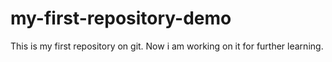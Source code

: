 # my-first-repository-demo
This is my first repository on git. Now i am working on it for further learning.
